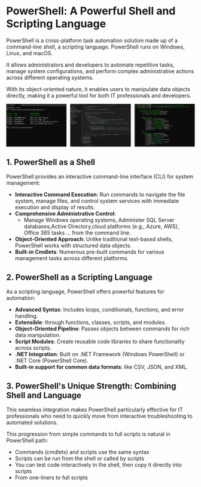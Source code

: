 # PowerShell: A Powerful Shell and Scripting Language

PowerShell is a cross-platform task automation solution made up of a command-line shell, a scripting language. PowerShell runs on Windows, Linux, and macOS.

It allows administrators and developers to automate repetitive tasks, manage system configurations, and perform complex administrative actions across different operating systems.

With its object-oriented nature, it enables users to manipulate data objects directly, making it a powerful tool for both IT professionals and developers.

<div style="display: flex; justify-content: space-between;">
    <img src="part1/whatispowershell/images/shell.png" alt="Shell" width="32%">
    <img src="part1/whatispowershell/images/code.png" alt="Code" width="32%">
    <img src="part1/whatispowershell/images/shellcode.png" alt="Shell and Code" width="32%">
</div>

## 1. PowerShell as a Shell

PowerShell provides an interactive command-line interface (CLI) for system management:

- **Interactive Command Execution**: Run commands to navigate the file system, manage files, and control system services with immediate execution and display of results.
- **Comprehensive Administrative Control**: 
  - Manage Windows operating systems, Administer SQL Server databases,Active Directory,cloud platforms (e.g., Azure, AWS), Office 365 tasks ... from the command line.
- **Object-Oriented Approach**: Unlike traditional text-based shells, PowerShell works with structured data objects.
- **Built-in Cmdlets**: Numerous pre-built commands for various management tasks across different platforms.

## 2. PowerShell as a Scripting Language

As a scripting language, PowerShell offers powerful features for automation:

- **Advanced Syntax**: Includes loops, conditionals, functions, and error handling.
- **Extensible**: through functions, classes, scripts, and modules.
- **Object-Oriented Pipeline**: Passes objects between commands for rich data manipulation.
- **Script Modules**: Create reusable code libraries to share functionality across scripts.
- **.NET Integration**: Built on .NET Framework (Windows PowerShell) or .NET Core (PowerShell Core).
- **Built-in support for common data formats**: like CSV, JSON, and XML.

## 3. PowerShell's Unique Strength: Combining Shell and Language


This seamless integration makes PowerShell particularly effective for IT professionals who need to quickly move from interactive troubleshooting to automated solutions.

This progression from simple commands to full scripts is natural in PowerShell path:

- Commands (cmdlets) and scripts use the same syntax
- Scripts can be run from the shell or called by scripts
- You can test code interactively in the shell, then copy it directly into scripts
- From one-liners to full scripts







